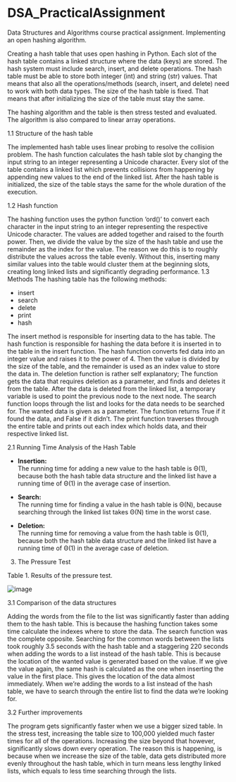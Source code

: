 # DSA_PracticalAssignment
Data Structures and Algorithms course practical assignment. Implementing an open hashing algorithm.


Creating a hash table that uses open hashing in Python. Each slot of the hash table contains a linked structure where the data (keys) are stored. The hash system must include search, insert, and delete operations. The hash table must be able to store both integer (int) and string (str) values. That means that also all the operations/methods (search, insert, and delete) need to work with both data types. The size of the hash table is fixed. That means that after initializing the size of the table must stay the same.

The hashing algorithm and the table is then stress tested and evaluated. The algorithm is also compared to linear array operations.

1.1 Structure of the hash table

The implemented hash table uses linear probing to resolve the collision problem. The hash function calculates the hash table slot by changing the input string to an integer representing a Unicode character. Every slot of the table contains a linked list which prevents collisions from happening by appending new values to the end of the linked list. After the hash table is initialized, the size of the table stays the same for the whole duration of the execution. 

1.2 Hash function

The hashing function uses the python function ‘ord()’ to convert each character in the input string to an integer representing the respective Unicode character. The values are added together and raised to the fourth power. Then, we divide the value by the size of the hash table and use the remainder as the index for the value.
The reason we do this is to roughly distribute the values across the table evenly. Without this, inserting many similar values into the table would cluster them at the beginning slots, creating long linked lists and significantly degrading performance.
1.3 Methods
The hashing table has the following methods:
- insert
- search
- delete
- print
- hash

The insert method is responsible for inserting data to the has table. The hash function is responsible for hashing the data before it is inserted in to the table in the insert function. The hash function converts fed data into an integer value and raises it to the power of 4. Then the value is divided by the size of the table, and the remainder is used as an index value to store the data in. 
The deletion function is rather self explanatory; The function gets the data that requires deletion as a parameter, and finds and deletes it from the table. After the data is deleted from the linked list, a temporary variable is used to point the previous node to the next node.
The search function loops through the list and looks for the data needs to be searched for. The wanted data is given as a parameter. The function returns True if it found the data, and False if it didn’t.
The print function traverses through the entire table and prints out each index which holds data, and their respective linked list.

2.1 Running Time Analysis of the Hash Table

- **Insertion:**  
  The running time for adding a new value to the hash table is Θ(1), because both the hash table data structure and the linked list have a running time of Θ(1) in the average case of insertion.

- **Search:**  
  The running time for finding a value in the hash table is Θ(N), because searching through the linked list takes Θ(N) time in the worst case.

- **Deletion:**  
  The running time for removing a value from the hash table is Θ(1), because both the hash table data structure and the linked list have a running time of Θ(1) in the average case of deletion.

3. The Pressure Test

  Table 1. Results of the pressure test.
  
  ![image](https://user-images.githubusercontent.com/47125778/210257260-48cd5c96-99f2-42ac-b348-0826c2dd9e68.png)

3.1 Comparison of the data structures

Adding the words from the file to the list was significantly faster than adding them to the hash table.  This is because the hashing function takes some time calculate the indexes where to store the data.
The search function was the complete opposite. Searching for the common words between the lists took roughly 3.5 seconds with the hash table and a staggering 220 seconds when adding the words to a list instead of the hash table. This is because the location of the wanted value is generated based on the value. If we give the value again, the same hash is calculated as the one when inserting the value in the first place. This gives the location of the data almost immediately. When we’re adding the words to a list instead of the hash table, we have to search through the entire list to find the data we’re looking for.

3.2 Further improvements

The program gets significantly faster when we use a bigger sized table. In the stress test, increasing the table size to 100,000 yielded much faster times for all of the operations. Increasing the size beyond that however, significantly slows down every operation. The reason this is happening, is because when we increase the size of the table, data gets distributed more evenly throughout the hash table, which in turn means less lengthy linked lists, which equals to less time searching through the lists.
